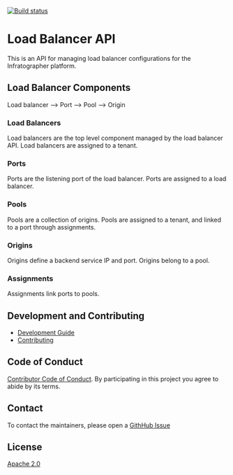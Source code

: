 [![Build status](https://badge.buildkite.com/e73aabfa52747216e2c5fd2f02ac801f034ec0f2e982905443.svg)](https://buildkite.com/infratographer/load-balancer-api)

# Load Balancer API

This is an API for managing load balancer configurations for the Infratographer platform.

## Load Balancer Components

Load balancer --> Port --> Pool --> Origin

### Load Balancers

Load balancers are the top level component managed by the load balancer API.  Load balancers are assigned to a tenant.

### Ports

Ports are the listening port of the load balancer. Ports are assigned to a load balancer.

### Pools

Pools are a collection of origins. Pools are assigned to a tenant, and linked to a port through assignments.

### Origins

Origins define a backend service IP and port. Origins belong to a pool.

### Assignments

Assignments link ports to pools.

## Development and Contributing

* [Development Guide](docs/development.md)
* [Contributing](https://infratographer.com/community/contributing/)

## Code of Conduct

[Contributor Code of Conduct](https://infratographer.com/community/code-of-conduct/). By participating in this project you agree to abide by its terms.

## Contact

To contact the maintainers, please open a [GithHub Issue](https://github.com/infratographer/load-balancer-api/issues/new)

## License

[Apache 2.0](LICENSE)
